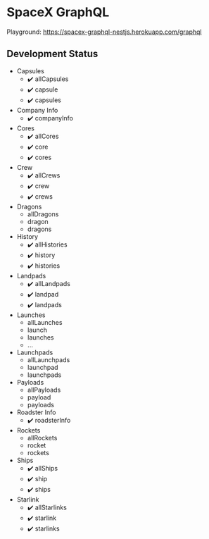 # SpaceX GraphQL

Playground: https://spacex-graphql-nestjs.herokuapp.com/graphql

## Development Status

* Capsules
  * ✔️ allCapsules
  * ✔️ capsule
  * ✔️ capsules
* Company Info
  * ✔️ companyInfo
* Cores
  * ✔️ allCores
  * ✔️ core
  * ✔️ cores
* Crew
  * ✔️ allCrews
  * ✔️ crew
  * ✔️ crews
* Dragons
  * allDragons
  * dragon
  * dragons
* History
  * ✔️ allHistories
  * ✔️ history
  * ✔️ histories
* Landpads
  * ✔️ allLandpads
  * ✔️ landpad
  * ✔️ landpads
* Launches
  * allLaunches
  * launch
  * launches
  * ...
* Launchpads
  * allLaunchpads
  * launchpad
  * launchpads
* Payloads
  * allPayloads
  * payload
  * payloads
* Roadster Info
  * ✔️ roadsterInfo
* Rockets
  * allRockets
  * rocket
  * rockets
* Ships
  * ✔️ allShips
  * ✔️ ship
  * ✔️ ships
* Starlink
  * ✔️ allStarlinks
  * ✔️ starlink
  * ✔️ starlinks
